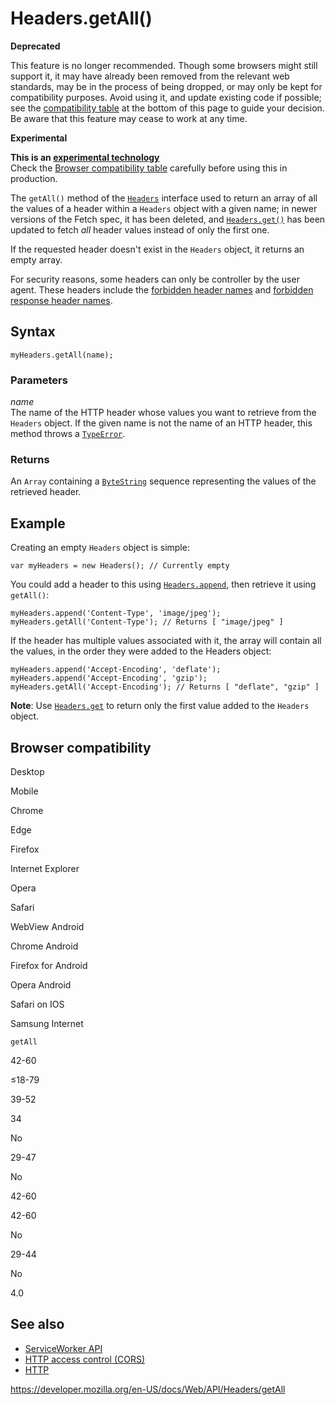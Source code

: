 # Headers.getAll()

**Deprecated**

This feature is no longer recommended. Though some browsers might still support it, it may have already been removed from the relevant web standards, may be in the process of being dropped, or may only be kept for compatibility purposes. Avoid using it, and update existing code if possible; see the [compatibility table](#browser_compatibility) at the bottom of this page to guide your decision. Be aware that this feature may cease to work at any time.

**Experimental**

**This is an [experimental technology](https://developer.mozilla.org/en-US/docs/MDN/Guidelines/Conventions_definitions#experimental)**  
Check the [Browser compatibility table](#browser_compatibility) carefully before using this in production.

The `getAll()` method of the [`Headers`](../headers) interface used to return an array of all the values of a header within a `Headers` object with a given name; in newer versions of the Fetch spec, it has been deleted, and [`Headers.get()`](get) has been updated to fetch _all_ header values instead of only the first one.

If the requested header doesn't exist in the `Headers` object, it returns an empty array.

For security reasons, some headers can only be controller by the user agent. These headers include the [forbidden header names](https://developer.mozilla.org/en-US/docs/Glossary/Forbidden_header_name) and [forbidden response header names](https://developer.mozilla.org/en-US/docs/Glossary/Forbidden_response_header_name).

## Syntax

    myHeaders.getAll(name);

### Parameters

_name_  
The name of the HTTP header whose values you want to retrieve from the `Headers` object. If the given name is not the name of an HTTP header, this method throws a [`TypeError`](https://developer.mozilla.org/en-US/docs/Web/JavaScript/Reference/Global_Objects/TypeError).

### Returns

An <span class="page-not-created">`Array`</span> containing a [`ByteString`](../bytestring) sequence representing the values of the retrieved header.

## Example

Creating an empty `Headers` object is simple:

    var myHeaders = new Headers(); // Currently empty

You could add a header to this using [`Headers.append`](append), then retrieve it using `getAll()`:

    myHeaders.append('Content-Type', 'image/jpeg');
    myHeaders.getAll('Content-Type'); // Returns [ "image/jpeg" ]

If the header has multiple values associated with it, the array will contain all the values, in the order they were added to the Headers object:

    myHeaders.append('Accept-Encoding', 'deflate');
    myHeaders.append('Accept-Encoding', 'gzip');
    myHeaders.getAll('Accept-Encoding'); // Returns [ "deflate", "gzip" ]

**Note**: Use [`Headers.get`](get) to return only the first value added to the `Headers` object.

## Browser compatibility

Desktop

Mobile

Chrome

Edge

Firefox

Internet Explorer

Opera

Safari

WebView Android

Chrome Android

Firefox for Android

Opera Android

Safari on IOS

Samsung Internet

`getAll`

42-60

≤18-79

39-52

34

No

29-47

No

42-60

42-60

No

29-44

No

4.0

## See also

- [ServiceWorker API](../service_worker_api)
- [HTTP access control (CORS)](https://developer.mozilla.org/en-US/docs/Web/HTTP/CORS)
- [HTTP](https://developer.mozilla.org/en-US/docs/Web/HTTP)

<a href="https://developer.mozilla.org/en-US/docs/Web/API/Headers/getAll" class="_attribution-link">https://developer.mozilla.org/en-US/docs/Web/API/Headers/getAll</a>
